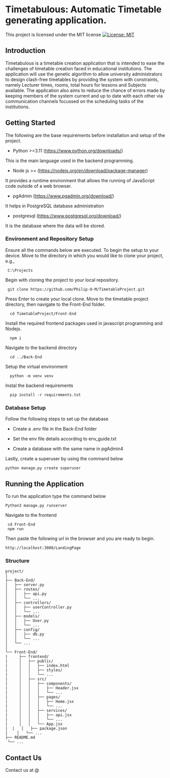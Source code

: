 # Timetabulous: Automatic Timetable generating application.

This project is licensed under the MIT license
[![License: MIT](https://img.shields.io/badge/License-MIT-yellow.svg)](https://opensource.org/licenses/MIT)

## Introduction

Timetabulous is a timetable creation application that is intended to ease the challenges of timetable creation faced in educational institutions. The application will use the genetic algorithm to allow university administrators to design clash-free timetables by providing the system with constraints, namely Lecturer times, rooms, total hours for lessons and Subjects available. The application also aims to reduce the chance of errors made by keeping members of the system current and up to date with each other via communication channels focussed on the scheduling tasks of the institutions.

## Getting Started
The following are the base requirements before installation and setup of the project.

- Python >=3.11 (https://www.python.org/downloads/)

This is the main language used in the backend programming.

- Node js >= (https://nodejs.org/en/download/package-manager)

It provides a runtime environment that allows the running of JavaScript code outside of a web browser.

- pgAdmin (https://www.pgadmin.org/download/)

It helps in  PostgreSQL database administration

- postgresql (https://www.postgresql.org/download/)

It is the database where the data will be stored.

### Environment and Repository Setup
Ensure all the commands below are executed.
To begin the setup to your device. Move to the directory in which you would like to clone your project, e.g.,

     C:\Projects
Begin with cloning the project to your local repository.

     git clone https://github.com/Philip-O-M/TimetableProject.git

Press Enter to create your local clone.
Move to the timetable project directory, then navigate to the Front-End folder.

      cd TimetableProject/Front-End

Install the required frontend packages used in javascript programming and Nodejs.

      npm i

Navigate to the backend directory

      cd ../Back-End

Setup the virtual environment

      python -m venv venv

Instal the backend requirements

      pip install -r requirements.txt

### Database Setup
Follow the following steps to set up the database

  - Create a .env file in the Back-End folder
  
  - Set the env file details according to env_guide.txt
 
  - Create a database with the same name in pgAdmin4

Lastly, create a superuser by using the command below

  	python manage.py create superuser
    
## Running the Application
To run the application type the command below

	Python3 manage.py runserver

Navigate to the frontend 

	 cd Front-End
	 npm run
Then paste the following url in the browser and you are ready to begin.

	http://localhost:3000/LandingPage
### Structure

	project/
	│
	├── Back-End/
	│   ├── server.py       
	│   ├── routes/          
	│   │   ├── api.py       
	│   │   └── ...
	│   ├── controllers/     
	│   │   ├── userController.py
	│   │   └── ...
	│   ├── models/          
	│   │   ├── User.py
	│   │   └── ...
	│   ├── config/          
	│   │   ├── db.py     
	│   │   └── ...
	│   └── ...
	│
	└── Front-End/
	|     ├── frontend/        
	|     │   ├── public/      
	|     │   │   ├── index.html   
	|     │   │   ├── styles/      
	|     │   │   └── ...
	|     │   ├── src/             
	|     │   │   ├── components/  
	|     │   │   │   ├── Header.jsx
	|     │   │   │   └── ...
	|     │   │   ├── pages/       
	|     │   │   │   ├── Home.jsx
	|     │   │   │   └── ...
	|     │   │   ├── services/    
	|     │   │   │   ├── api.jsx  
	|     │   │   │   └── ...
	|     │   │   └── App.jsx       
	|  |   │   ├── package.json     
	|    │   └── ...
 	├── README.md            
	 └── ...

	
## Contact Us
Contact us at @

